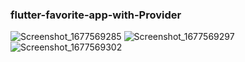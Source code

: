 ### flutter-favorite-app-with-Provider

![Screenshot_1677569285](https://user-images.githubusercontent.com/51477400/236660806-e733a9a7-9877-4910-bcac-798730bdc600.png)
![Screenshot_1677569297](https://user-images.githubusercontent.com/51477400/236660808-fa0d1ca0-b6b3-47e9-8dbd-1659e72a24cf.png)
![Screenshot_1677569302](https://user-images.githubusercontent.com/51477400/236660810-f73e4e3c-ad05-41f4-980a-910ce4eb3d0d.png)
